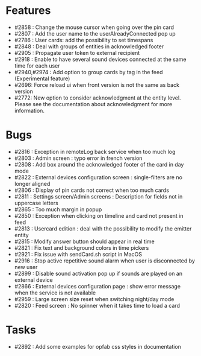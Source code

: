 # Features

- #2858 : Change the mouse cursor when going over the pin card
- #2807 : Add the user name to the userAlreadyConnected pop up
- #2786 : User cards: add the possibility to set timespans
- #2848 : Deal with groups of entities in acknowledged footer
- #2905 : Propagate user token to external recipient
- #2918 : Enable to have several sound devices connected at the same time for each user
- #2940,#2974 : Add option to group cards by tag in the feed (Experimental feature)
- #2696: Force reload ui when front version is not the same as back version
- #2772: New option to consider acknowledgment at the entity level. Please see the documentation about acknowledgment for more information.

# Bugs

- #2816 : Exception in remoteLog back service when too much log
- #2803 : Admin screen : typo error in french version
- #2808 : Add box around the acknowledged footer of the card in day mode
- #2822 : External devices configuration screen : single-filters are no longer aligned
- #2806 : Display of pin cards not correct when too much cards  
- #2811 : Settings screen/Admin screens : Description for fields not in uppercase letters
- #2865 : Too much margin in popup
- #2850 : Exception when clicking on timeline and card not present in feed
- #2813 : Usercard edition : deal with the possibility to modify the emitter entity
- #2815 : Modify answer button should appear in real time
- #2821 : Fix text and background colors in time pickers
- #2921 : Fix issue with sendCard.sh script in MacOS
- #2916 : Stop active repetitive sound alarm when user is disconnected by new user
- #2899 : Disable sound activation pop up if sounds are played on an external device
- #2866 : External devices configuration page : show error message when the service is not available
- #2959 : Large screen size reset when switching night/day mode
- #2820 : Feed screen : No spinner when it takes time to load a card

# Tasks

- #2892 : Add some examples for opfab css styles in documentation  

